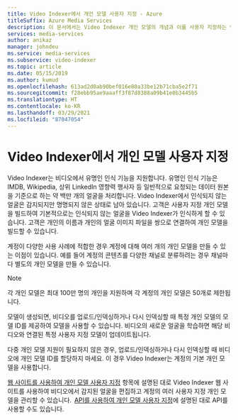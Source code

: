 ```yaml
---
title: Video Indexer에서 개인 모델 사용자 지정 - Azure
titleSuffix: Azure Media Services
description: 이 문서에서는 Video Indexer 개인 모델의 개념과 이를 사용자 지정하는 방법을 간략하게 설명합니다.
services: media-services
author: anikaz
manager: johndeu
ms.service: media-services
ms.subservice: video-indexer
ms.topic: article
ms.date: 05/15/2019
ms.author: kumud
ms.openlocfilehash: 613ad2d0ab90bef016e80a33be12b71cba5e2f71
ms.sourcegitcommit: f28ebb95ae9aaaff3f87d8388a09b41e0b3445b5
ms.translationtype: HT
ms.contentlocale: ko-KR
ms.lasthandoff: 03/29/2021
ms.locfileid: "87047054"
---
```

# <a name="customize-a-person-model-in-video-indexer"></a>Video Indexer에서 개인 모델 사용자 지정

Video Indexer는 비디오에서 유명인 인식 기능을 지원합니다. 유명인 인식 기능은 IMDB, Wikipedia, 상위 LinkedIn 영향력 행사자 등 일반적으로 요청되는 데이터 원본을 기준으로 하는 약 백만 개의 얼굴을 처리합니다. Video Indexer에서 인식되지 않는 얼굴은 감지되지만 명명되지 않은 상태로 남아 있습니다. 고객은 사용자 지정 개인 모델을 빌드하여 기본적으로는 인식되지 않는 얼굴을 Video Indexer가 인식하게 할 수 있습니다. 고객은 개인의 이름과 개인의 얼굴 이미지 파일을 쌍으로 연결하여 개인 모델을 빌드할 수 있습니다.  

계정이 다양한 사용 사례에 적합한 경우 계정에 대해 여러 개의 개인 모델을 만들 수 있는 이점이 있습니다. 예를 들어 계정의 콘텐츠를 다양한 채널로 분류하려는 경우 채널마다 별도의 개인 모델을 만들 수 있습니다. 

> [!NOTE]
> 각 개인 모델은 최대 100만 명의 개인을 지원하며 각 계정의 개인 모델은 50개로 제한됩니다. 

모델이 생성되면, 비디오를 업로드/인덱싱하거나 다시 인덱싱할 때 특정 개인 모델의 모델 ID를 제공하여 모델을 사용할 수 있습니다. 비디오의 새로운 얼굴을 학습하면 해당 비디오와 연결된 특정 사용자 지정 모델이 업데이트됩니다. 

다중 개인 모델 지원이 필요하지 않은 경우, 업로드/인덱싱하거나 다시 인덱싱할 때 비디오에 개인 모델 ID를 할당하지 마세요. 이 경우 Video Indexer는 계정의 기본 개인 모델을 사용합니다. 

[웹 사이트를 사용하여 개인 모델 사용자 지정](customize-person-model-with-website.md) 항목에 설명된 대로 Video Indexer 웹 사이트를 사용하여 비디오에서 감지된 얼굴을 편집하고 계정의 여러 사용자 지정 개인 모델을 관리할 수 있습니다.  [API를 사용하여 개인 모델 사용자 지정](customize-person-model-with-api.md)에 설명된 대로 API를 사용할 수도 있습니다.
